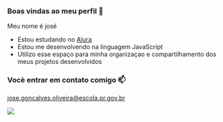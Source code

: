 ### Boas vindas ao meu perfil 💙

Meu nome é josé

- Estou estudando no [Alura](https://www.alura.com.br) 
- Estou me desenvolvendo na linguagem JavaScript
- Utilizo esse espaço para minha organizaçao e compartilhamento dos meus projetos desenvolvidos 

### Vocè entrar em contato comigo 📫

jose.goncalves.oliveira@escola.pr.gov.br



![](https://media.tenor.com/i7llTDaTPtUAAAAC/naruto.gif)
